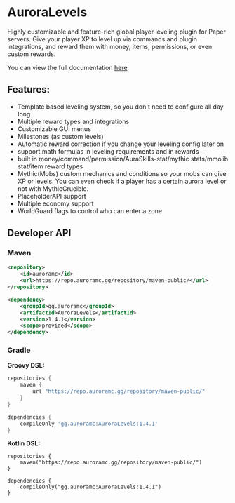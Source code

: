 # AuroraLevels

Highly customizable and feature-rich global player leveling plugin for Paper servers.
Give your player XP to level up via commands and plugin integrations, and reward them with money, items, permissions, 
or even custom rewards.

You can view the full documentation [here](https://docs.auroramc.gg/auroralevels).

## Features:
- Template based leveling system, so you don't need to configure all day long
- Multiple reward types and integrations
- Customizable GUI menus
- Milestones (as custom levels)
- Automatic reward correction if you change your leveling config later on
- support math formulas in leveling requirements and in rewards
- built in money/command/permission/AuraSkills-stat/mythic stats/mmolib stat/item reward types
- Mythic(Mobs) custom mechanics and conditions so your mobs can give XP or levels. You can even check if a player has a certain aurora level or not with MythicCrucible.
- PlaceholderAPI support
- Multiple economy support
- WorldGuard flags to control who can enter a zone


## Developer API

### Maven

```xml
<repository>
    <id>auroramc</id>
    <url>https://repo.auroramc.gg/repository/maven-public/</url>
</repository>
```

```xml
<dependency>
    <groupId>gg.auroramc</groupId>
    <artifactId>AuroraLevels</artifactId>
    <version>1.4.1</version>
    <scope>provided</scope>
</dependency>
```
### Gradle

**Groovy DSL:**
```gradle
repositories {
    maven {
        url "https://repo.auroramc.gg/repository/maven-public/"
    }
}

dependencies {
    compileOnly 'gg.auroramc:AuroraLevels:1.4.1'
}
```

**Kotlin DSL:**
```Gradle Kotlin DSL
repositories { 
    maven("https://repo.auroramc.gg/repository/maven-public/")
}

dependencies { 
    compileOnly("gg.auroramc:AuroraLevels:1.4.1")
}
```